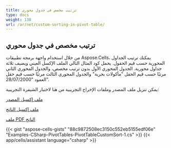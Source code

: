 ```yaml
---
title: ترتيب مخصص في جدول محوري
type: docs
weight: 130
url: /ar/net/custom-sorting-in-pivot-table/
---
```


## **ترتيب مخصص في جدول محوري**
من خلال استخدام واجهة برمجة تطبيقات Aspose.Cells، يمكنك ترتيب الجداول المحورية حسب قيم الحقول. يحمل كود المثال التالي الملف الإكسل العيني ويضيف ثلاثة جداول محورية. الجدول المحوري الأول بدون ترتيب مخصص، والجدول المحوري الثاني مرتبًا حسب قيم الحقل "مأكولات بحرية" والجدول المحوري الثالث مرتبًا حسب قيم حقل العمود "28/07/2000".

يمكن تنزيل ملف المصدر وملفات الإخراج التجريبية من هنا لاختبار الشيفرة التجريبية:

[ملف إكسيل المصدر](98107428.xlsx)

[ملف إكسيل الناتج](98107429.xlsx)

[ملف PDF الناتج](98107430.pdf)



{{< gist "aspose-cells-gists" "88c9872508ec3150c552eb5155edf06e" "Examples-CSharp-PivotTables-PivotTableCustomSort-1.cs" >}}
{{< app/cells/assistant language="csharp" >}}
